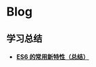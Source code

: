 # Blog

## 学习总结

- #### [ES6 的常用新特性（总结）](https://github.com/yuanzi1209/Blog/issues/3#issue-854242374)







